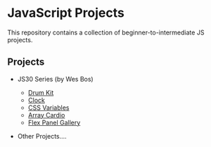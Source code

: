 # JavaScript Projects
This repository contains a collection of beginner-to-intermediate JS projects.

## Projects
- JS30 Series (by Wes Bos)
  - [Drum Kit](./JavaScript30/01-DrumKit)
  - [Clock](./JavaScript30/02-Js&Css-Clock)
  - [CSS Variables](./JavaScript30/03-Css-Variables)
  - [Array Cardio](./JavaScript30/04-Array-Cardio)
  - [Flex Panel Gallery](./JavaScript30/05-Flex-Gallery)


- Other Projects....
